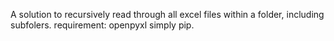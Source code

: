 A solution to recursively read through all excel files within a folder, including subfolers.
requirement:  openpyxl
simply pip.

